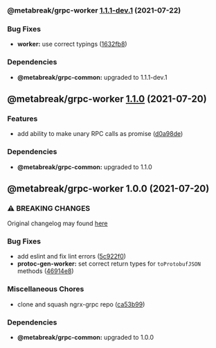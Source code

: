 ### @metabreak/grpc-worker [1.1.1-dev.1](https://github.com/metabreak/grpc-lib/compare/@metabreak/grpc-worker@1.1.0...@metabreak/grpc-worker@1.1.1-dev.1) (2021-07-22)

### Bug Fixes

- **worker:** use correct typings ([1632fb8](https://github.com/metabreak/grpc-lib/commit/1632fb8a062484e2c3b8e3d65d6f077febacd01a))

### Dependencies

- **@metabreak/grpc-common:** upgraded to 1.1.1-dev.1

## @metabreak/grpc-worker [1.1.0](https://github.com/metabreak/grpc-lib/compare/@metabreak/grpc-worker@1.0.0...@metabreak/grpc-worker@1.1.0) (2021-07-20)

### Features

- add ability to make unary RPC calls as promise ([d0a98de](https://github.com/metabreak/grpc-lib/commit/d0a98de22376fef37071f875a657979dcef7ffc9))

### Dependencies

- **@metabreak/grpc-common:** upgraded to 1.1.0

## @metabreak/grpc-worker 1.0.0 (2021-07-20)

### ⚠ BREAKING CHANGES

Original changelog may found [here](https://github.com/ngx-grpc/ngx-grpc/blob/e95366c6f55eb12d721452c394a32298cbc9e32d/CHANGELOG.md)

### Bug Fixes

- add eslint and fix lint errors ([5c922f0](https://github.com/metabreak/grpc-lib/commit/5c922f0b89c3b74968f8c1547b26999bde4d6f62))
- **protoc-gen-worker:** set correct return types for `toProtobufJSON` methods ([46914e8](https://github.com/metabreak/grpc-lib/commit/46914e8465a55f7c9810f17736a99558f93dc4c1))

### Miscellaneous Chores

- clone and squash ngrx-grpc repo ([ca53b99](https://github.com/metabreak/grpc-lib/commit/ca53b99e8311c8f84ed09f2f2f304693aea371ad))

### Dependencies

- **@metabreak/grpc-common:** upgraded to 1.0.0
